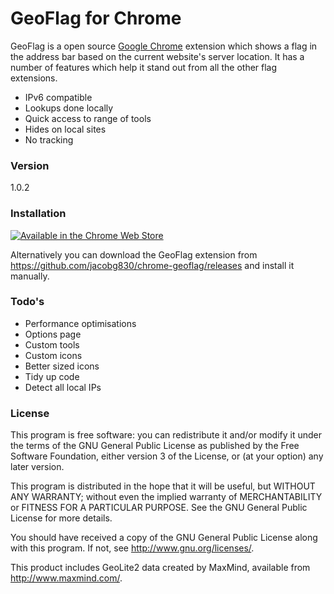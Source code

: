 # GeoFlag for Chrome

GeoFlag is a open source [Google Chrome](https://www.google.com/chrome/browser/desktop/) extension which shows a flag in the address bar based on the current website's server location. It has a number of features which help it stand out from all the other flag extensions.

 - IPv6 compatible
 - Lookups done locally
 - Quick access to range of tools
 - Hides on local sites
 - No tracking

### Version

1.0.2

### Installation

[![Available in the Chrome Web Store](https://developer.chrome.com/webstore/images/ChromeWebStore_BadgeWBorder_v2_206x58.png)](https://chrome.google.com/webstore/detail/geoflag/jidjgfepnmonpcmaihbifgjkbilkipoh)

Alternatively you can download the GeoFlag extension from https://github.com/jacobg830/chrome-geoflag/releases and install it manually.

### Todo's

 - Performance optimisations
 - Options page
 - Custom tools
 - Custom icons
 - Better sized icons
 - Tidy up code
 - Detect all local IPs

### License

This program is free software: you can redistribute it and/or modify it under the terms of the GNU General Public License as published by the Free Software Foundation, either version 3 of the License, or (at your option) any later version.

This program is distributed in the hope that it will be useful, but WITHOUT ANY WARRANTY; without even the implied warranty of MERCHANTABILITY or FITNESS FOR A PARTICULAR PURPOSE.  See the GNU General Public License for more details.

You should have received a copy of the GNU General Public License along with this program.  If not, see http://www.gnu.org/licenses/.

This product includes GeoLite2 data created by MaxMind, available from http://www.maxmind.com/.
